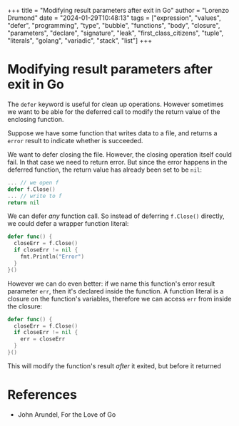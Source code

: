 +++
title = "Modifying result parameters after exit in Go"
author = "Lorenzo Drumond"
date = "2024-01-29T10:48:13"
tags = ["expression",  "values",  "defer",  "programming",  "type",  "bubble",  "functions",  "body",  "closure",  "parameters",  "declare",  "signature",  "leak",  "first_class_citizens",  "tuple",  "literals",  "golang",  "variadic",  "stack",  "list"]
+++


# Modifying result parameters after exit in Go
The `defer` keyword is useful for clean up operations. However sometimes we want to be able for the deferred call to modify the return value of the enclosing function.

Suppose we have some function that writes data to a file, and returns a `error` result to indicate whether is succeeded.

We want to defer closing the file. However, the closing operation itself could fail. In that case we need to return error. But since the error happens in the deferred function, the return value has already been set to be `nil`:
```go
... // we open f
defer f.Close()
... // write to f
return nil
```

We can defer _any_ function call. So instead of deferring `f.Close()` directly, we could defer a wrapper function literal:
```go
defer func() {
  closeErr = f.Close()
  if closeErr != nil {
    fmt.Println("Error")
  }
}()
```

However we can do even better: if we name this function's error result parameter `err`, then it's declared inside the function. A function literal is a closure on the function's variables, therefore we can access `err` from inside the closure:
```go
defer func() {
  closeErr = f.Close()
  if closeErr != nil {
    err = closeErr
  }
}()
```

This will modify the function's result _after_ it exited, but before it returned

# References
- John Arundel, For the Love of Go
